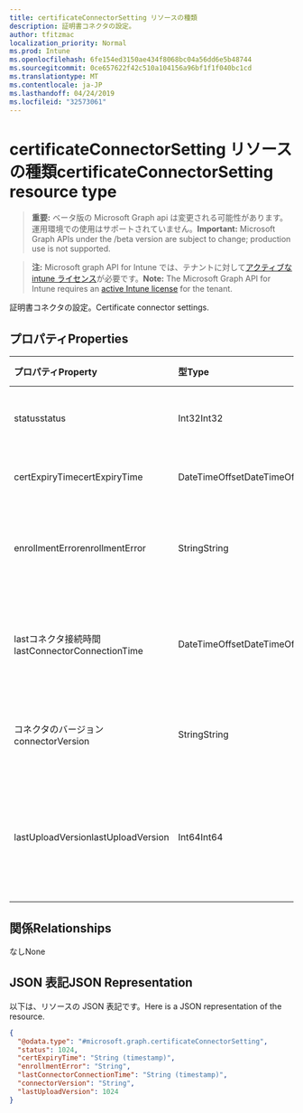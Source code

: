 ```yaml
---
title: certificateConnectorSetting リソースの種類
description: 証明書コネクタの設定。
author: tfitzmac
localization_priority: Normal
ms.prod: Intune
ms.openlocfilehash: 6fe154ed3150ae434f8068bc04a56dd6e5b48744
ms.sourcegitcommit: 0ce657622f42c510a104156a96bf1f1f040bc1cd
ms.translationtype: MT
ms.contentlocale: ja-JP
ms.lasthandoff: 04/24/2019
ms.locfileid: "32573061"
---
```

# <a name="certificateconnectorsetting-resource-type"></a><span data-ttu-id="125e8-103">certificateConnectorSetting リソースの種類</span><span class="sxs-lookup"><span data-stu-id="125e8-103">certificateConnectorSetting resource type</span></span>

> <span data-ttu-id="125e8-104">**重要:** ベータ版の Microsoft Graph api は変更される可能性があります。運用環境での使用はサポートされていません。</span><span class="sxs-lookup"><span data-stu-id="125e8-104">**Important:** Microsoft Graph APIs under the /beta version are subject to change; production use is not supported.</span></span>

> <span data-ttu-id="125e8-105">**注:** Microsoft graph API for Intune では、テナントに対して[アクティブな intune ライセンス](https://go.microsoft.com/fwlink/?linkid=839381)が必要です。</span><span class="sxs-lookup"><span data-stu-id="125e8-105">**Note:** The Microsoft Graph API for Intune requires an [active Intune license](https://go.microsoft.com/fwlink/?linkid=839381) for the tenant.</span></span>

<span data-ttu-id="125e8-106">証明書コネクタの設定。</span><span class="sxs-lookup"><span data-stu-id="125e8-106">Certificate connector settings.</span></span>

## <a name="properties"></a><span data-ttu-id="125e8-107">プロパティ</span><span class="sxs-lookup"><span data-stu-id="125e8-107">Properties</span></span>
|<span data-ttu-id="125e8-108">プロパティ</span><span class="sxs-lookup"><span data-stu-id="125e8-108">Property</span></span>|<span data-ttu-id="125e8-109">型</span><span class="sxs-lookup"><span data-stu-id="125e8-109">Type</span></span>|<span data-ttu-id="125e8-110">説明</span><span class="sxs-lookup"><span data-stu-id="125e8-110">Description</span></span>|
|:---|:---|:---|
|<span data-ttu-id="125e8-111">status</span><span class="sxs-lookup"><span data-stu-id="125e8-111">status</span></span>|<span data-ttu-id="125e8-112">Int32</span><span class="sxs-lookup"><span data-stu-id="125e8-112">Int32</span></span>|<span data-ttu-id="125e8-113">証明書コネクタの状態</span><span class="sxs-lookup"><span data-stu-id="125e8-113">Certificate connector status</span></span>|
|<span data-ttu-id="125e8-114">certExpiryTime</span><span class="sxs-lookup"><span data-stu-id="125e8-114">certExpiryTime</span></span>|<span data-ttu-id="125e8-115">DateTimeOffset</span><span class="sxs-lookup"><span data-stu-id="125e8-115">DateTimeOffset</span></span>|<span data-ttu-id="125e8-116">証明書の有効期限</span><span class="sxs-lookup"><span data-stu-id="125e8-116">Certificate expire time</span></span>|
|<span data-ttu-id="125e8-117">enrollmentError</span><span class="sxs-lookup"><span data-stu-id="125e8-117">enrollmentError</span></span>|<span data-ttu-id="125e8-118">String</span><span class="sxs-lookup"><span data-stu-id="125e8-118">String</span></span>|<span data-ttu-id="125e8-119">証明書コネクタの登録エラー</span><span class="sxs-lookup"><span data-stu-id="125e8-119">Certificate connector enrollment error</span></span>|
|<span data-ttu-id="125e8-120">lastコネクタ接続時間</span><span class="sxs-lookup"><span data-stu-id="125e8-120">lastConnectorConnectionTime</span></span>|<span data-ttu-id="125e8-121">DateTimeOffset</span><span class="sxs-lookup"><span data-stu-id="125e8-121">DateTimeOffset</span></span>|<span data-ttu-id="125e8-122">証明書コネクタが前回接続された日時</span><span class="sxs-lookup"><span data-stu-id="125e8-122">Last time certificate connector connected</span></span>|
|<span data-ttu-id="125e8-123">コネクタのバージョン</span><span class="sxs-lookup"><span data-stu-id="125e8-123">connectorVersion</span></span>|<span data-ttu-id="125e8-124">String</span><span class="sxs-lookup"><span data-stu-id="125e8-124">String</span></span>|<span data-ttu-id="125e8-125">証明書コネクタのバージョン</span><span class="sxs-lookup"><span data-stu-id="125e8-125">Version of certificate connector</span></span>|
|<span data-ttu-id="125e8-126">lastUploadVersion</span><span class="sxs-lookup"><span data-stu-id="125e8-126">lastUploadVersion</span></span>|<span data-ttu-id="125e8-127">Int64</span><span class="sxs-lookup"><span data-stu-id="125e8-127">Int64</span></span>|<span data-ttu-id="125e8-128">最後にアップロードされた証明書コネクタのバージョン</span><span class="sxs-lookup"><span data-stu-id="125e8-128">Version of last uploaded certificate connector</span></span>|

## <a name="relationships"></a><span data-ttu-id="125e8-129">関係</span><span class="sxs-lookup"><span data-stu-id="125e8-129">Relationships</span></span>
<span data-ttu-id="125e8-130">なし</span><span class="sxs-lookup"><span data-stu-id="125e8-130">None</span></span>

## <a name="json-representation"></a><span data-ttu-id="125e8-131">JSON 表記</span><span class="sxs-lookup"><span data-stu-id="125e8-131">JSON Representation</span></span>
<span data-ttu-id="125e8-132">以下は、リソースの JSON 表記です。</span><span class="sxs-lookup"><span data-stu-id="125e8-132">Here is a JSON representation of the resource.</span></span>
<!-- {
  "blockType": "resource",
  "@odata.type": "microsoft.graph.certificateConnectorSetting"
}
-->
``` json
{
  "@odata.type": "#microsoft.graph.certificateConnectorSetting",
  "status": 1024,
  "certExpiryTime": "String (timestamp)",
  "enrollmentError": "String",
  "lastConnectorConnectionTime": "String (timestamp)",
  "connectorVersion": "String",
  "lastUploadVersion": 1024
}
```





